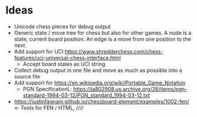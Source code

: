 # Ideas

* Unicode chess pieces for debug output
* Generic state / move tree for chess but also for other games. A node is a state, current board position. An edge is a move from one position to the next.
* Add support for UCI https://www.shredderchess.com/chess-features/uci-universal-chess-interface.html
    * Accept board states as UCI string
* Collect debug output in one file and move as much as possible into a source file
* Add support for https://en.wikipedia.org/wiki/Portable_Game_Notation
    * PGN SpecificationL: https://ia802908.us.archive.org/26/items/pgn-standard-1994-03-12/PGN_standard_1994-03-12.txt
* https://justinfagnani.github.io/chessboard-element/examples/1002-fen/ <- Tools for FEN / HTML, ////